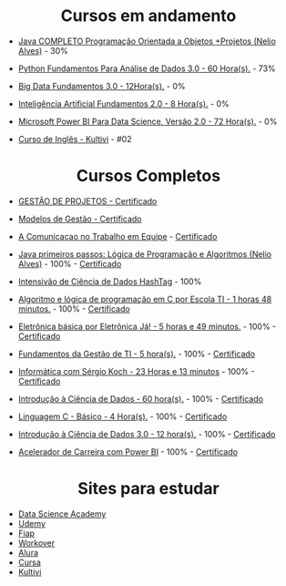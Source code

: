 <h1 align="center"> Cursos em andamento </h1>

* [Java COMPLETO Programação Orientada a Objetos +Projetos (Nelio Alves)](https://www.udemy.com/course/java-curso-completo/) - 30%

* [Python Fundamentos Para Análise de Dados 3.0 - 60 Hora(s).](https://www.datascienceacademy.com.br/course/python-fundamentos) - 73% 

* [Big Data Fundamentos 3.0 - 12Hora(s).](https://www.datascienceacademy.com.br/path-player?courseid=big-data-fundamentos-3&unit=60ec7988e32fc3e4f31ce5cbUnit) - 0%

* [Inteligência Artificial Fundamentos 2.0 - 8 Hora(s).](https://www.datascienceacademy.com.br/path-player?courseid=inteligencia-artificial-fundamentos&unit=60f61105e32fc34ee0553af5Unit) - 0%

* [Microsoft Power BI Para Data Science, Versão 2.0 - 72 Hora(s).](https://www.datascienceacademy.com.br/path-player?courseid=microsoft-power-bi-para-data-science) - 0%

* [Curso de Inglês - Kultivi](https://app.kultivi.com/dashboard/course/ingles/lesson/introducao-e-names) - #02

<h1 align="center"> Cursos Completos </h1>

* [GESTÃO DE PROJETOS - Certificado](https://github.com/TiagoMoreiraPimentel/Certificados/blob/main/certificados/pdf/GEST%C3%83O%20DE%20PROJETOS%20-%20certificado.pdf)

* [Modelos de Gestão - Certificado](https://github.com/TiagoMoreiraPimentel/Certificados/blob/main/certificados/pdf/Modelos%20de%20Gest%C3%A3o%20-%20certificado.pdf)

* [A Comunicacao no Trabalho em Equipe](https://www.linkedin.com/learning/a-comunicacao-no-trabalho-em-equipe/boas-vindas?autoplay=true) - [Certificado](https://github.com/TiagoMoreiraPimentel/Certificados/blob/main/certificados/JPG/CertificadoDeConclusao_A%20Comunicacao%20no%20Trabalho%20em%20Equipe.jpg)

* [Java primeiros passos: Lógica de Programação e Algoritmos (Nelio Alves)](https://www.udemy.com/course/java-curso-logica-de-programacao/learn/lecture/11646532#overview) - 100% - [Certificado](https://github.com/TiagoMoreiraPimentel/Certificados/blob/main/certificados/JPG/certificado%20-%20JAVA%20fundamentos.jpg)

* [Intensivão de Ciência de Dados HashTag](https://www.youtube.com/watch?v=PRAk4J4IU5Q) - 100%

* [Algoritmo e lógica de programação em C por Escola TI - 1 horas 48 minutos.](https://cursa.app/pt/curso-gratuito/algoritmo-e-logica-de-programacao-em-c-por-escola-ti) - 100% - [Certificado](https://github.com/TiagoMoreiraPimentel/Certificados/blob/main/certificados/JPG/algoritimo%20e%20logica%20de%20programa%C3%A7%C3%A3o%20escola%20de%20TI_page-0001.jpg)

* [Eletrônica básica por Eletrônica Já! - 5 horas e 49 minutos.](https://cursa.app/pt/curso-gratuito/eletronica-basica-por-eletronica-ja) - 100% - [Certificado](https://github.com/TiagoMoreiraPimentel/Certificados/blob/main/certificados/JPG/certificado%20eletronica%20cursa_page-0001.jpg)

* [Fundamentos da Gestão de TI - 5 hora(s).](https://nc-www5.fgv.br/cursosgratuitos/default_html5.aspx) - 100% - [Certificado](https://github.com/TiagoMoreiraPimentel/Certificados/blob/main/certificados/JPG/FUNDAMENTOS%20DA%20GEST%C3%83O%20DE%20TI_page-0001.jpg)

* [Informática com Sérgio Koch - 23 Horas e 13 minutos](https://cursa.app/pt/curso-gratuito/informatica-com-sergio-koch) - 100% - [Certificado](https://github.com/TiagoMoreiraPimentel/Certificados/blob/main/certificados/JPG/informatica%20com%20sergio%20koch_page-0001.jpg)

* [Introdução à Ciência de Dados - 60 hora(s).](https://nc-www5.fgv.br/cursosgratuitos/default_html5.aspx) - 100% - [Certificado](https://github.com/TiagoMoreiraPimentel/Certificados/blob/main/certificados/JPG/INTRODU%C3%87%C3%83O%20%C3%80%20CI%C3%8ANCIA%20DE%20DADOS_page-0001.jpg)

* [Linguagem C - Básico - 4 Hora(s).](https://alunos.workover.com.br/courses/523) - 100% - [Certificado](https://github.com/TiagoMoreiraPimentel/Certificados/blob/main/certificados/JPG/linguagem%20C%20basico_page-0001.jpg)

* [Introdução à Ciência de Dados 3.0 - 12 hora(s).](https://www.datascienceacademy.com.br/path-player?courseid=intro-ciencia-de-dados-3&unit=61082006e32fc3b2ed213fddUnit) - 100% - [Certificado](https://github.com/TiagoMoreiraPimentel/Certificados/blob/main/certificados/JPG/Introdu%C3%A7%C3%A3o%20a%20ciencia%20de%20dadsos%203.0%20Data%20Science%20Academy_page-0001.jpg)

* [Acelerador de Carreira com Power BI](https://www.youtube.com/watch?v=5n1oAbM5PYM) - 100% - [Certificado](https://github.com/TiagoMoreiraPimentel/Certificados/blob/main/certificados/JPG/Certificado%20Acelerador%20de%20carreira%20power%20bi%20-%20empowerdata.jpg)

<h1 align="center"> Sites para estudar </h1>

* [Data Science Academy](https://www.datascienceacademy.com.br/)
* [Udemy](https://www.udemy.com/)
* [Fiap](https://on.fiap.com.br/local/programaeucapacito/)
* [Workover](https://workover.com.br/)
* [Alura](https://www.alura.com.br/)
* [Cursa](https://cursa.app/pt)
* [Kultivi](https://kultivi.com/)

